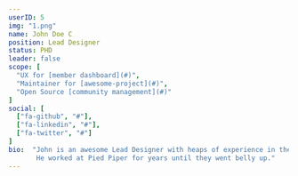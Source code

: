 ```yaml
---
userID: 5
img: "1.png"
name: John Doe C
position: Lead Designer
status: PHD
leader: false
scope: [
  "UX for [member dashboard](#)",
  "Maintainer for [awesome-project](#)",
  "Open Source [community management](#)"
]
social: [
  ["fa-github", "#"],
  ["fa-linkedin", "#"],
  ["fa-twitter", "#"]
]
bio:  "John is an awesome Lead Designer with heaps of experience in the field of UX. \
       He worked at Pied Piper for years until they went belly up."
---
```

